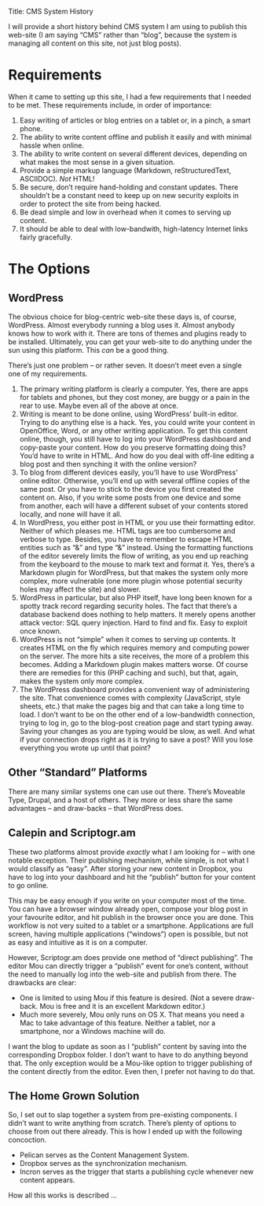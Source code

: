 Title: CMS System History

I will provide a short history behind CMS system I am using to publish this web-site (I am saying “CMS” rather than “blog”, because the system is managing all content on this site, not just blog posts).

# Requirements

When it came to setting up this site, I had a few requirements that I needed to be met. These requirements include, in order of importance:

1. Easy writing of articles or blog entries on a tablet or, in a pinch, a smart phone.
2. The ability to write content offline and publish it easily and with minimal hassle when online.
3. The ability to write content on several different devices, depending on what makes the most sense in a given situation.
4. Provide a simple markup language (Markdown, reStructuredText, ASCIIDOC). _Not_ HTML!
5. Be secure, don’t require hand-holding and constant updates. There shouldn’t be a constant need to keep up on new security exploits in order to protect the site from being hacked.
6. Be dead simple and low in overhead when it comes to serving up content.
7. It should be able to deal with low-bandwith, high-latency Internet links fairly gracefully.

# The Options

## WordPress

The obvious choice for blog-centric web-site these days is, of course, WordPress. Almost everybody running a blog uses it. Almost anybody knows how to work with it. There are tons of themes and plugins ready to be installed. Ultimately, you can get your web-site to do anything under the sun using this platform. This _can_ be a good thing.

There’s just one problem – or rather seven. It doesn’t meet even a single one of my requirements.

1. The primary writing platform is clearly a computer. Yes, there are apps for tablets and phones, but they cost money, are buggy or a pain in the rear to use. Maybe even all of the above at once.
2. Writing is meant to be done online, using WordPress’ built-in editor. Trying to do anything else is a hack. Yes, you could write your content in OpenOffice, Word, or any other writing application. To get this content online, though, you still have to log into your WordPress dashboard and copy-paste your content. How do you preserve formatting doing this? You’d have to write in HTML. And how do you deal with off-line editing a blog post and then synching it with the online version?
3. To blog from different devices easily, you’ll have to use WordPress’ online editor. Otherwise, you’ll end up with several offline copies of the same post. Or you have to stick to the device you first created the content on. Also, if you write some posts from one device and some from another, each will have a different subset of your contents stored locally, and none will have it all.
4. In WordPress, you either post in HTML or you use their formatting editor. Neither of which pleases me. HTML tags are too cumbersome and verbose to type. Besides, you have to remember to escape HTML entities such as “&” and type “&amp;” instead. Using the formatting functions of the editor severely limits the flow of writing, as you end up reaching from the keyboard to the mouse to mark text and format it. Yes, there’s a Markdown plugin for WordPress, but that makes the system only more complex, more vulnerable (one more plugin whose potential security holes may affect the site) and slower.
5. WordPress in particular, but also PHP itself, have long been known for a spotty track record regarding security holes. The fact that there’s a database backend does nothing to help matters. It merely opens another attack vector: SQL query injection. Hard to find and fix. Easy to exploit once known.
6. WordPress is not “simple” when it comes to serving up contents. It creates HTML on the fly which requires memory and computing power on the server. The more hits a site receives, the more of a problem this becomes. Adding a Markdown plugin makes matters worse. Of course there are remedies for this (PHP caching and such), but that, again, makes the system only more complex.
7. The WordPress dashboard provides a convenient way of administering the site. That convenience comes with complexity (JavaScript, style sheets, etc.) that make the pages big and that can take a long time to load. I don’t want to be on the other end of a low-bandwidth connection, trying to log in, go to the blog-post creation page and start typing away. Saving your changes as you are typing would be slow, as well. And what if your connection drops right as it is trying to save a post? Will you lose everything you wrote up until that point?

## Other “Standard” Platforms

There are many similar systems one can use out there. There’s Moveable Type, Drupal, and a host of others. They more or less share the same advantages – and draw-backs – that WordPress does.

## Calepin and Scriptogr.am

These two platforms almost provide *exactly* what I am looking for – with one notable exception. Their publishing mechanism, while simple, is not what I would classify as “easy”. After storing your new content in Dropbox, you have to log into your dashboard and hit the “publish” button for your content to go online.

This may be easy enough if you write on your computer most of the time. You can have a browser window already open, compose your blog post in your favourite editor, and hit publish in the browser once you are done. This workflow is not very suited to a tablet or a smartphone. Applications are full screen, having multiple applications (“windows”) open is possible, but not as easy and intuitive as it is on a computer.

However, Scriptogr.am does provide one method of “direct publishing”. The editor Mou can directly trigger a “publish” event for one’s content, without the need to manually log into the web-site and publish from there. The drawbacks are clear:

* One is limited to using Mou if this feature is desired. (Not a severe draw-back. Mou is free and it is an excellent Markdown editor.)
* Much more severely, Mou only runs on OS X. That means you need a Mac to take advantage of this feature. Neither a tablet, nor a smartphone, nor a Windows machine will do.

I want the blog to update as soon as I “publish” content by saving into the corresponding Dropbox folder. I don’t want to have to do anything beyond that. The only exception would be a Mou-like option to trigger publishing of the content directly from the editor. Even then, I prefer not having to do that.

## The Home Grown Solution

So, I set out to slap together a system from pre-existing components. I didn’t want to write anything from scratch. There’s plenty of options to choose from out there already. This is how I ended up with the following concoction.

* Pelican serves as the Content Management System.
* Dropbox serves as the synchronization mechanism.
* Incron serves as the trigger that starts a publishing cycle whenever new content appears.

How all this works is described …

